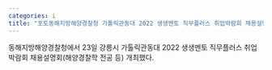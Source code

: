 ```yaml
---
categories: i
title: "포토동해지방해양경찰청 가톨릭관동대 2022 생생멘토 직무플러스 취업박람회 채용설명회 개최"
---
```

동해지방해양경찰청에서 23일 강릉시 가톨릭관동대 2022 생생멘토 직무플러스 취업박람회 채용설명회(해양경찰학 전공 등) 개최했다.